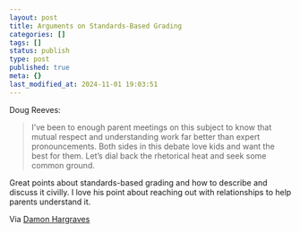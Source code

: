 ```yaml
---
layout: post
title: Arguments on Standards-Based Grading
categories: []
tags: []
status: publish
type: post
published: true
meta: {}
last_modified_at: 2024-11-01 19:03:51
---
```


Doug Reeves:


>I’ve been to enough parent meetings on this subject to know that mutual respect and understanding work far better than expert pronouncements. Both sides in this debate love kids and want the best for them. Let’s dial back the rhetorical heat and seek some common ground.



Great points about standards-based grading and how to describe and discuss it civilly. I love his point about reaching out with relationships to help parents understand it.


Via 
[Damon Hargraves](https://twitter.com/damonhargraves/status/540610679007227904)
